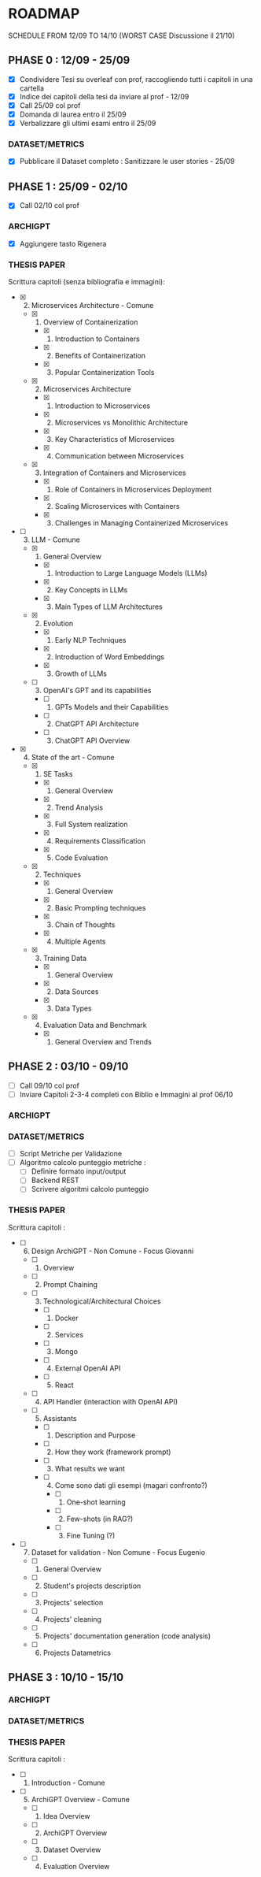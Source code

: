 # ROADMAP

SCHEDULE FROM 12/09 TO 14/10 (WORST CASE Discussione il 21/10)


## PHASE 0 : 12/09 - 25/09

- [x] Condividere Tesi su overleaf con prof, raccogliendo tutti i capitoli in una cartella
- [x] Indice dei capitoli della tesi da inviare al prof - 12/09
- [x] Call 25/09 col prof
- [x] Domanda di laurea entro il 25/09
- [x] Verbalizzare gli ultimi esami entro il 25/09

### DATASET/METRICS
- [x] Pubblicare il Dataset completo : Sanitizzare le user stories - 25/09

## PHASE 1 : 25/09 - 02/10

- [x] Call 02/10 col prof

### ARCHIGPT
- [x] Aggiungere tasto Rigenera

### THESIS PAPER
Scrittura capitoli (senza bibliografia e immagini):

  - [x] 2) Microservices Architecture - Comune
     - [x] 1) Overview of Containerization
        - [x] 1) Introduction to Containers
        - [x] 2) Benefits of Containerization
        - [x] 3) Popular Containerization Tools
     - [x] 2) Microservices Architecture
        - [x] 1) Introduction to Microservices
        - [x] 2) Microservices vs Monolithic Architecture
        - [x] 3) Key Characteristics of Microservices
        - [x] 4) Communication between Microservices
     - [x] 3) Integration of Containers and Microservices
        - [x] 1) Role of Containers in Microservices Deployment
        - [x] 2) Scaling Microservices with Containers
        - [x] 3) Challenges in Managing Containerized Microservices

  - [ ] 3) LLM - Comune
     - [x] 1) General Overview
        - [x] 1) Introduction to Large Language Models (LLMs)
        - [x] 2) Key Concepts in LLMs
        - [x] 3) Main Types of LLM Architectures
     - [x] 2) Evolution
        - [x] 1) Early NLP Techniques
        - [x] 2) Introduction of Word Embeddings
        - [x] 3) Growth of LLMs
     - [ ] 3) OpenAI's GPT and its capabilities
        - [ ] 1) GPTs Models and their Capabilities
        - [ ] 2) ChatGPT API Architecture
        - [ ] 3) ChatGPT API Overview

  - [x] 4) State of the art - Comune
     - [x] 1) SE Tasks
        - [x] 1) General Overview
        - [x] 2) Trend Analysis
        - [x] 3) Full System realization
        - [x] 4) Requirements Classification
        - [x] 5) Code Evaluation
     - [x] 2) Techniques
        - [x] 1) General Overview
        - [x] 2) Basic Prompting techniques
        - [x] 3) Chain of Thoughts
        - [x] 4) Multiple Agents
     - [x] 3) Training Data
        - [x] 1) General Overview
        - [x] 2) Data Sources
        - [x] 3) Data Types
     - [x] 4) Evaluation Data and Benchmark
        - [x] 1) General Overview and Trends


## PHASE 2 : 03/10 - 09/10
- [ ] Call 09/10 col prof
- [ ] Inviare Capitoli 2-3-4 completi con Biblio e Immagini al prof 06/10

### ARCHIGPT

### DATASET/METRICS
- [ ] Script Metriche per Validazione
- [ ] Algoritmo calcolo punteggio metriche :
	- [ ] Definire formato input/output
	- [ ] Backend REST
	- [ ] Scrivere algoritmi calcolo punteggio

### THESIS PAPER
Scrittura capitoli :
  - [ ] 6) Design ArchiGPT - Non Comune - Focus Giovanni
     - [ ] 1) Overview
     - [ ] 2) Prompt Chaining
     - [ ] 3) Technological/Architectural Choices
        - [ ] 1) Docker
        - [ ] 2) Services
        - [ ] 3) Mongo
        - [ ] 4) External OpenAI API
        - [ ] 5) React
     - [ ] 4) API Handler (interaction with OpenAI API)
     - [ ] 5) Assistants
        - [ ] 1) Description and Purpose
        - [ ] 2) How they work (framework prompt)
        - [ ] 3) What results we want
        - [ ] 4) Come sono dati gli esempi (magari confronto?)
           - [ ] 1) One-shot learning
           - [ ] 2) Few-shots (in RAG?)
           - [ ] 3) Fine Tuning (?)

  - [ ] 7) Dataset for validation - Non Comune - Focus Eugenio
     - [ ] 1) General Overview
     - [ ] 2) Student's projects description
     - [ ] 3) Projects' selection
     - [ ] 4) Projects' cleaning
     - [ ] 5) Projects' documentation generation (code analysis)
     - [ ] 6) Projects Datametrics


## PHASE 3 : 10/10 - 15/10

### ARCHIGPT

### DATASET/METRICS

### THESIS PAPER
Scrittura capitoli :
  - [ ] 1) Introduction - Comune

  - [ ] 5) ArchiGPT Overview - Comune
     - [ ] 1) Idea Overview
     - [ ] 2) ArchiGPT Overview
     - [ ] 3) Dataset Overview
     - [ ] 4) Evaluation Overview


